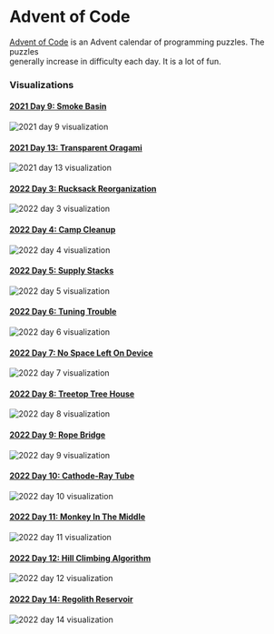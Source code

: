 # Advent of Code

[Advent of Code](https://adventofcode.com) is an Advent calendar of programming puzzles. The puzzles  
generally increase in difficulty each day. It is a lot of fun.  

### Visualizations

#### [2021 Day 9: Smoke Basin](aoc2021/09-smoke-basin)
![2021 day 9 visualization](aoc2021/09-smoke-basin/out.gif)

#### [2021 Day 13: Transparent Oragami](aoc2021/13-transparent-origami)
![2021 day 13 visualization](aoc2021/13-transparent-origami/out.png)  

#### [2022 Day 3: Rucksack Reorganization](aoc2022/03-rucksack-reorganization)
![2022 day 3 visualization](aoc2022/03-rucksack-reorganization/out.gif)  

#### [2022 Day 4: Camp Cleanup](aoc2022/04-camp-cleanup)
![2022 day 4 visualization](aoc2022/04-camp-cleanup/out.gif)

#### [2022 Day 5: Supply Stacks](aoc2022/05-supply-stacks)
![2022 day 5 visualization](aoc2022/05-supply-stacks/out.gif)

#### [2022 Day 6: Tuning Trouble](aoc2022/06-tuning-trouble)
![2022 day 6 visualization](aoc2022/06-tuning-trouble/out.gif)

#### [2022 Day 7: No Space Left On Device](aoc2022/07-no-space-left-on-device)
![2022 day 7 visualization](aoc2022/07-no-space-left-on-device/out.gif)

#### [2022 Day 8: Treetop Tree House](aoc2022/08-treetop-tree-house)
![2022 day 8 visualization](aoc2022/08-treetop-tree-house/out.gif)

#### [2022 Day 9: Rope Bridge](aoc2022/09-rope-bridge)
![2022 day 9 visualization](aoc2022/09-rope-bridge/out.gif)

#### [2022 Day 10: Cathode-Ray Tube](aoc2022/10-cathode-ray-tube)
![2022 day 10 visualization](aoc2022/10-cathode-ray-tube/out.gif)

#### [2022 Day 11: Monkey In The Middle](aoc2022/11-monkey-in-the-middle)
![2022 day 11 visualization](aoc2022/11-monkey-in-the-middle/out.gif)

#### [2022 Day 12: Hill Climbing Algorithm](aoc2022/12-hill-climbing-algorithm)
![2022 day 12 visualization](aoc2022/12-hill-climbing-algorithm/out.gif)

#### [2022 Day 14: Regolith Reservoir](aoc2022/14-regolith-reservoir)
![2022 day 14 visualization](aoc2022/14-regolith-reservoir/out.gif)
